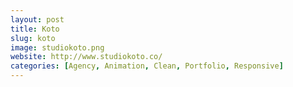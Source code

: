 ```yaml
---
layout: post
title: Koto
slug: koto
image: studiokoto.png
website: http://www.studiokoto.co/
categories: [Agency, Animation, Clean, Portfolio, Responsive]
---
```

